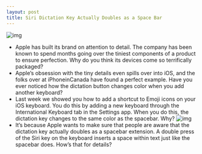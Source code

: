```yaml
---
layout: post
title: Siri Dictation Key Actually Doubles as a Space Bar
---
```

![img](http://media.idownloadblog.com/wp-content/uploads/2011/10/Photo-Oct-29-10-26-19-AM-e1319911364924.png)
* Apple has built its brand on attention to detail. The company has been known to spend months going over the tiniest components of a product to ensure perfection. Why do you think its devices come so terrifically packaged?
* Apple’s obsession with the tiny details even spills over into iOS, and the folks over at iPhoneinCanada have found a perfect example. Have you ever noticed how the dictation button changes color when you add another keyboard?
* Last week we showed you how to add a shortcut to Emoji icons on your iOS keyboard. You do this by adding a new keyboard through the International Keyboard tab in the Settings app. When you do this, the dictation key changes to the same color as the spacebar. Why?
![img](http://media.idownloadblog.com/wp-content/uploads/2011/10/siri-dictation-key.png)
* It’s because Apple wants to make sure that people are aware that the dictation key actually doubles as a spacebar extension. A double press of the Siri key on the keyboard inserts a space within text just like the spacebar does. How’s that for details?

